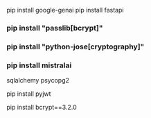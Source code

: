 pip install google-genai
pip install fastapi

### pip install "passlib[bcrypt]"     
### pip install "python-jose[cryptography]"
### pip install mistralai
sqlalchemy
psycopg2

pip install pyjwt

pip install bcrypt==3.2.0

